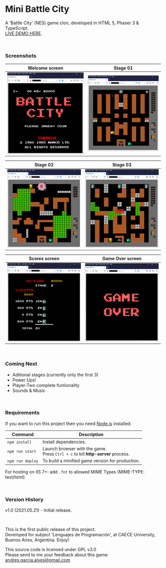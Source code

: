 # Mini Battle City

A 'Battle City' (NES) game clon, developed in HTML 5, Phaser 3 & TypeScript.  
[LIVE DEMO HERE](https://andres-garcia-alves.github.io/game-mini-battle-city/).  

&nbsp;

### Screenshots

| Welcome screen                                          | Stage 01                                                |
|---------------------------------------------------------|---------------------------------------------------------|
| ![](assets/images/screenshots/screenshot-welcome.png)   | ![](assets/images/screenshots/screenshot-stage-01.png)  |

| Stage 02                                                |  Stage 03                                               |
|---------------------------------------------------------|---------------------------------------------------------|
| ![](assets/images/screenshots/screenshot-stage-02.png)  | ![](assets/images/screenshots/screenshot-stage-03.png)  |

| Scores screen                                           | Game Over screen                                        |
|---------------------------------------------------------|---------------------------------------------------------|
| ![](assets/images/screenshots/screenshot-scores.png)    | ![](assets/images/screenshots/screenshot-game-over.png) |

&nbsp;

### Coming Next

- Aditional stages (currently only the first 3)
- Power Ups!
- Player-Two complete funtionality
- Sounds & Music

&nbsp;

### Requirements

If you want to run this project then you need [Node.js](https://nodejs.org) installed.

| Command          | Description                                                                          |
|------------------|--------------------------------------------------------------------------------------|
| `npm install`    | Install dependencies.                                                                |
| `npm run start`  | Launch browser with the game. <br> Press `Ctrl + c` to kill **http-server** process. |
| `npm run deploy` | To build a minified game version for production.                                     |

For hosting on IIS 7+: add `.fnt` to allowed MIME Types (MIME-TYPE: text/html)

&nbsp;

### Version History

v1.0 (2021.05.21) - Initial release.  

&nbsp;

This is the first public release of this project.  
Developed for subject 'Lenguajes de Programación', at CAECE University, Buenos Aires, Argentina.
Enjoy!

This source code is licensed under GPL v3.0  
Please send to me your feedback about this game: andres.garcia.alves@gmail.com


